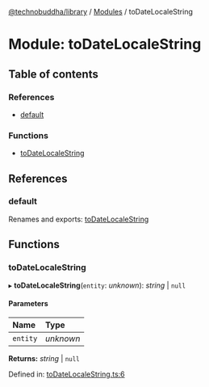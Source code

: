 [@technobuddha/library](../../README.md) / [Modules](../Modules.md) / toDateLocaleString

# Module: toDateLocaleString

## Table of contents

### References

- [default](todatelocalestring.md#default)

### Functions

- [toDateLocaleString](todatelocalestring.md#todatelocalestring)

## References

### default

Renames and exports: [toDateLocaleString](todatelocalestring.md#todatelocalestring)

## Functions

### toDateLocaleString

▸ **toDateLocaleString**(`entity`: *unknown*): *string* \| ``null``

#### Parameters

| Name | Type |
| :------ | :------ |
| `entity` | *unknown* |

**Returns:** *string* \| ``null``

Defined in: [toDateLocaleString.ts:6](../../src/toDateLocaleString.ts#L6)
